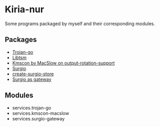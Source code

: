 # Kiria-nur

Some programs packaged by myself and their corresponding modules.

## Packages

- [Trojan-go](https://github.com/p4gefau1t/trojan-go)
- [Libtsm](https://github.com/Aetf/libtsm)
- [Kmscon by MacSlow on output-rotation-support](https://github.com/MacSlow/kmscon/tree/output-rotation-support)
- [Surgio](https://github.com/geekdada/surgio)
- [create-surgio-store](https://github.com/surgioproject/create-surgio-store/)
- [Surgio as gateway](https://surgio.js.org/guide/api.html)

## Modules

- services.trojan-go
- services.kmscon-macslow
- services.surgio-gateway
